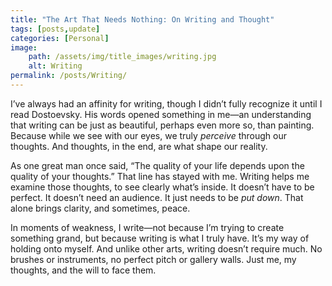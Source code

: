 ```yaml
---
title: "The Art That Needs Nothing: On Writing and Thought"
tags: [posts,update]
categories: [Personal]
image: 
    path: /assets/img/title_images/writing.jpg
    alt: Writing
permalink: /posts/Writing/
---
```

I’ve always had an affinity for writing, though I didn’t fully recognize it until I read Dostoevsky. His words opened something in me—an understanding that writing can be just as beautiful, perhaps even more so, than painting. Because while we see with our eyes, we truly *perceive* through our thoughts. And thoughts, in the end, are what shape our reality.

As one great man once said, “The quality of your life depends upon the quality of your thoughts.” That line has stayed with me. Writing helps me examine those thoughts, to see clearly what’s inside. It doesn’t have to be perfect. It doesn’t need an audience. It just needs to be *put down*. That alone brings clarity, and sometimes, peace.

In moments of weakness, I write—not because I’m trying to create something grand, but because writing is what I truly have. It’s my way of holding onto myself. And unlike other arts, writing doesn’t require much. No brushes or instruments, no perfect pitch or gallery walls. Just me, my thoughts, and the will to face them.